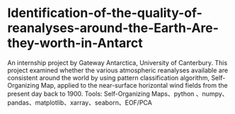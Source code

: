 # Identification-of-the-quality-of-reanalyses-around-the-Earth-Are-they-worth-in-Antarct
An internship project by Gateway Antarctica, University of Canterbury. 
This project examined whether the various atmospheric reanalyses 
available are consistent around the world by using pattern 
classification algorithm, Self-Organizing Map, applied to the 
near-surface horizontal wind fields from the present day back 
to 1900.
Tools:   Self-Organizing Maps、python 、numpy、
pandas、matplotlib、xarray、seaborn、EOF/PCA 
